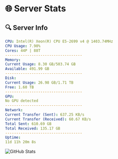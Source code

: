 # 🌐 Server Stats
## 🔍 Server Info
```yaml
CPU: Intel(R) Xeon(R) CPU E5-2699 v4 @ 1403.74MHz
CPU Usage: 7.90%
Cores: 44P | 88T
-----------------------------------
Memory:
Current Usage: 8.30 GB/503.74 GB
Available: 491.99 GB
-----------------------------------
Disk:
Current Usage: 26.98 GB/1.71 TB
Free: 1.60 TB
-----------------------------------
GPU:
No GPU detected
-----------------------------------
Network:
Current Transfer (Sent): 637.25 KB/s
Current Transfer (Received): 60.67 KB/s
Total Sent: 610.69 GB
Total Received: 135.17 GB
-----------------------------------
Uptime:
11d 11h 20m 8s
```
![GitHub Stats](https://img.shields.io/badge/Updated-2025-05-01_04:28:56-blue)